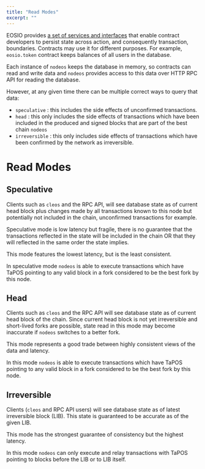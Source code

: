 ```yaml
---
title: "Read Modes"
excerpt: ""
---
```

EOSIO provides [a set of services and interfaces](https://developers.eos.io/eosio-cpp/docs/db-api) that enable contract developers to persist state across action, and consequently transaction, boundaries.
Contracts may use it for different purposes. For example, `eosio.token` contract keeps balances of all users in the database.

Each instance of `nodeos` keeps the database in memory, so contracts can read and write data and
`nodeos` provides access to this data over HTTP RPC API for reading the database.

However, at any given time there can be multiple correct ways to query that data: 
- `speculative` : this includes the side effects of unconfirmed transactions.
- `head` : this only includes the side effects of transactions which have been included in the produced and signed blocks that are part of the best chain `nodeos`
- `irreversible` : this only includes side effects of transactions which have been confirmed by the network as irreversible.

# Read Modes

## Speculative

Clients such as `cleos` and the RPC API, will see database state as of current head block plus changes made by all transactions known to this node but potentially not included in the chain, unconfirmed transactions for example. 

Speculative mode is low latency but fragile, there is no guarantee that the transactions reflected in the state will be included in the chain OR that they will reflected in the same order the state implies.  

This mode features the lowest latency, but is the least consistent. 

In speculative mode `nodeos` is able to execute transactions which have TaPOS pointing to any valid block in a fork considered to be the best fork by this node.

## Head

Clients such as `cleos` and the RPC API will see database state as of current head block of the chain.  Since current head block is not yet irreversible and short-lived forks are possible, state read in this mode may become inaccurate  if `nodeos` switches to a better fork.  

This mode represents a good trade between highly consistent views of the data and latency.

In this mode `nodeos` is able to execute transactions which have TaPOS pointing to any valid block in a fork considered to be the best fork by this node.

## Irreversible

Clients (`cleos` and RPC API users) will see database state as of latest irreversible block (LIB).  This state is guaranteed to be accurate as of the given LIB.  

This mode has the strongest guarantee of consistency but the highest latency.

In this mode `nodeos` can only execute and relay transactions with TaPOS pointing to blocks before the LIB or to LIB itself.
